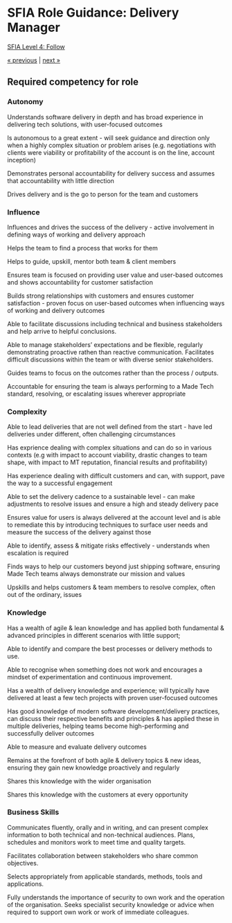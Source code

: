# SFIA Role Guidance: Delivery Manager 

[SFIA Level 4: Follow](https://sfia-online.org/en/sfia-7/responsibilities/level-4)

[&laquo; previous](junior_delivery_manager.md) | [next &raquo;](senior_delivery_manager.md)

## Required competency for role

### Autonomy

Understands software delivery in depth and has broad experience in delivering tech solutions, with user-focused outcomes

Is autonomous to a great extent - will seek guidance and direction only when a highly complex situation or problem arises (e.g. negotiations with clients were viability or profitability of the account is on the line, account inception)

Demonstrates personal accountability for delivery success and assumes that accountability with little direction

Drives delivery and is the go to person for the team and customers

### Influence

Influences and drives the success of the delivery - active involvement in defining ways of working and delivery approach

Helps the team to find a process that works for them

Helps to guide, upskill, mentor both team & client members

Ensures team is focused on providing user value and user-based outcomes and shows accountability for customer satisfaction

Builds strong relationships with customers and ensures customer satisfaction - proven focus on user-based outcomes when influencing ways of working and delivery outcomes

Able to facilitate discussions including technical and business stakeholders and help arrive to helpful conclusions. 

Able to manage stakeholders’ expectations and be flexible, regularly demonstrating proactive rathen than reactive communication. Facilitates difficult discussions within the team or with diverse senior stakeholders.

Guides teams to focus on the outcomes rather than the process / outputs. 

Accountable for ensuring the team is always performing to a Made Tech standard, resolving, or escalating issues wherever appropriate

### Complexity

Able to lead deliveries that are not well defined from the start - have led deliveries under different, often challenging circumstances

Has exprience dealing with complex situations and can do so in various contexts (e.g with impact to account viability, drastic changes to team shape, with impact to MT reputation, financial results and profitability)

Has experience dealing with difficult customers and can, with support, pave the way to a successful engagement

Able to set the delivery cadence to a sustainable level - can make adjustments to resolve issues and ensure a high and steady delivery pace

Ensures value for users is always delivered at the account level and is able to remediate this by introducing techniques to surface user needs and measure the success of the delivery against those

Able to identify, assess & mitigate risks effectively - understands when escalation is required

Finds ways to help our customers beyond just shipping software, ensuring Made Tech teams always demonstrate our mission and values

Upskills and helps customers & team members to resolve complex, often out of the ordinary, issues

### Knowledge

Has a wealth of agile & lean knowledge and has applied both fundamental & advanced principles in different scenarios with little support; 

Able to identify and compare the best processes or delivery methods to use. 

Able to recognise when something does not work and encourages a mindset of experimentation and continuous improvement.

Has a wealth of delivery knowledge and experience; will typically have delivered at least a few tech projects with proven user-focused outcomes

Has good knowledge of modern software development/delivery practices, can discuss their respective benefits and principles & has applied these in multiple deliveries, helping teams become high-performing and successfully deliver outcomes

Able to measure and evaluate delivery outcomes

Remains at the forefront of both agile & delivery topics & new ideas, ensuring they gain new knowledge proactively and regularly

Shares this knowledge with the wider organisation

Shares this knowledge with the customers at every opportunity

### Business Skills

Communicates fluently, orally and in writing, and can present complex information to both technical and non-technical audiences.
Plans, schedules and monitors work to meet time and quality targets.


Facilitates collaboration between stakeholders who share common objectives.


Selects appropriately from applicable standards, methods, tools and applications.


Fully understands the importance of security to own work and the operation of the organisation. Seeks specialist security knowledge or advice when required to support own work or work of immediate colleagues.
